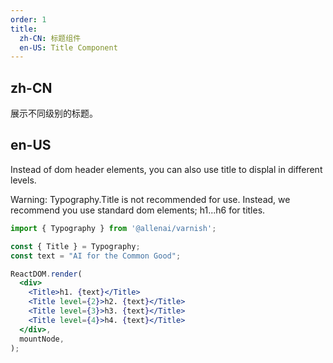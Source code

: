 ```yaml
---
order: 1
title:
  zh-CN: 标题组件
  en-US: Title Component
---
```


## zh-CN

展示不同级别的标题。

## en-US

Instead of dom header elements, you can also use title to displal in different levels.

Warning:  Typography.Title is not recommended for use.  Instead, we recommend you use standard dom elements; h1...h6 for titles.

```jsx
import { Typography } from '@allenai/varnish';

const { Title } = Typography;
const text = "AI for the Common Good";

ReactDOM.render(
  <div>
    <Title>h1. {text}</Title>
    <Title level={2}>h2. {text}</Title>
    <Title level={3}>h3. {text}</Title>
    <Title level={4}>h4. {text}</Title>
  </div>,
  mountNode,
);
```
